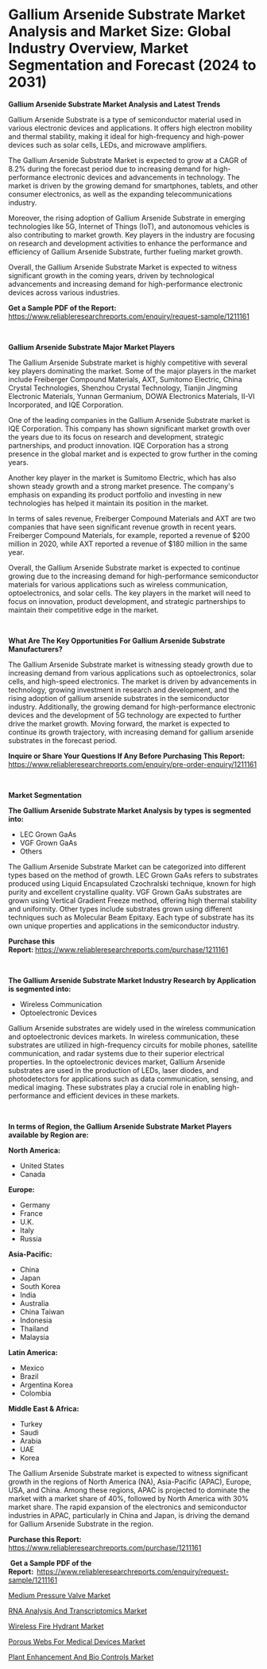 <p><h1>Gallium Arsenide Substrate Market Analysis and Market Size: Global Industry Overview, Market Segmentation and Forecast (2024 to 2031)</h1></p><p><strong>Gallium Arsenide Substrate Market Analysis and Latest Trends</strong></p>
<p><p>Gallium Arsenide Substrate is a type of semiconductor material used in various electronic devices and applications. It offers high electron mobility and thermal stability, making it ideal for high-frequency and high-power devices such as solar cells, LEDs, and microwave amplifiers.</p><p>The Gallium Arsenide Substrate Market is expected to grow at a CAGR of 8.2% during the forecast period due to increasing demand for high-performance electronic devices and advancements in technology. The market is driven by the growing demand for smartphones, tablets, and other consumer electronics, as well as the expanding telecommunications industry.</p><p>Moreover, the rising adoption of Gallium Arsenide Substrate in emerging technologies like 5G, Internet of Things (IoT), and autonomous vehicles is also contributing to market growth. Key players in the industry are focusing on research and development activities to enhance the performance and efficiency of Gallium Arsenide Substrate, further fueling market growth.</p><p>Overall, the Gallium Arsenide Substrate Market is expected to witness significant growth in the coming years, driven by technological advancements and increasing demand for high-performance electronic devices across various industries.</p></p>
<p><strong>Get a Sample PDF of the Report:&nbsp;</strong> <a href="https://www.reliableresearchreports.com/enquiry/request-sample/1211161">https://www.reliableresearchreports.com/enquiry/request-sample/1211161</a></p>
<p>&nbsp;</p>
<p><strong>Gallium Arsenide Substrate Major Market Players</strong></p>
<p><p>The Gallium Arsenide Substrate market is highly competitive with several key players dominating the market. Some of the major players in the market include Freiberger Compound Materials, AXT, Sumitomo Electric, China Crystal Technologies, Shenzhou Crystal Technology, Tianjin Jingming Electronic Materials, Yunnan Germanium, DOWA Electronics Materials, II-VI Incorporated, and IQE Corporation.</p><p>One of the leading companies in the Gallium Arsenide Substrate market is IQE Corporation. This company has shown significant market growth over the years due to its focus on research and development, strategic partnerships, and product innovation. IQE Corporation has a strong presence in the global market and is expected to grow further in the coming years.</p><p>Another key player in the market is Sumitomo Electric, which has also shown steady growth and a strong market presence. The company's emphasis on expanding its product portfolio and investing in new technologies has helped it maintain its position in the market.</p><p>In terms of sales revenue, Freiberger Compound Materials and AXT are two companies that have seen significant revenue growth in recent years. Freiberger Compound Materials, for example, reported a revenue of $200 million in 2020, while AXT reported a revenue of $180 million in the same year.</p><p>Overall, the Gallium Arsenide Substrate market is expected to continue growing due to the increasing demand for high-performance semiconductor materials for various applications such as wireless communication, optoelectronics, and solar cells. The key players in the market will need to focus on innovation, product development, and strategic partnerships to maintain their competitive edge in the market.</p></p>
<p>&nbsp;</p>
<p><strong>What Are The Key Opportunities For Gallium Arsenide Substrate Manufacturers?</strong></p>
<p><p>The Gallium Arsenide Substrate market is witnessing steady growth due to increasing demand from various applications such as optoelectronics, solar cells, and high-speed electronics. The market is driven by advancements in technology, growing investment in research and development, and the rising adoption of gallium arsenide substrates in the semiconductor industry. Additionally, the growing demand for high-performance electronic devices and the development of 5G technology are expected to further drive the market growth. Moving forward, the market is expected to continue its growth trajectory, with increasing demand for gallium arsenide substrates in the forecast period.</p></p>
<p><strong>Inquire or Share Your Questions If Any Before Purchasing This Report:</strong> <a href="https://www.reliableresearchreports.com/enquiry/pre-order-enquiry/1211161">https://www.reliableresearchreports.com/enquiry/pre-order-enquiry/1211161</a></p>
<p>&nbsp;</p>
<p><strong>Market Segmentation</strong></p>
<p><strong>The Gallium Arsenide Substrate Market Analysis by types is segmented into:</strong></p>
<p><ul><li>LEC Grown GaAs</li><li>VGF Grown GaAs</li><li>Others</li></ul></p>
<p><p>The Gallium Arsenide Substrate Market can be categorized into different types based on the method of growth. LEC Grown GaAs refers to substrates produced using Liquid Encapsulated Czochralski technique, known for high purity and excellent crystalline quality. VGF Grown GaAs substrates are grown using Vertical Gradient Freeze method, offering high thermal stability and uniformity. Other types include substrates grown using different techniques such as Molecular Beam Epitaxy. Each type of substrate has its own unique properties and applications in the semiconductor industry.</p></p>
<p><strong>Purchase this Report:&nbsp;</strong><a href="https://www.reliableresearchreports.com/purchase/1211161">https://www.reliableresearchreports.com/purchase/1211161</a></p>
<p>&nbsp;</p>
<p><strong>The Gallium Arsenide Substrate Market Industry Research by Application is segmented into:</strong></p>
<p><ul><li>Wireless Communication</li><li>Optoelectronic Devices</li></ul></p>
<p><p>Gallium Arsenide substrates are widely used in the wireless communication and optoelectronic devices markets. In wireless communication, these substrates are utilized in high-frequency circuits for mobile phones, satellite communication, and radar systems due to their superior electrical properties. In the optoelectronic devices market, Gallium Arsenide substrates are used in the production of LEDs, laser diodes, and photodetectors for applications such as data communication, sensing, and medical imaging. These substrates play a crucial role in enabling high-performance and efficient devices in these markets.</p></p>
<p>&nbsp;</p>
<p><strong>In terms of Region, the Gallium Arsenide Substrate Market Players available by Region are:</strong></p>
<p>
    <p> <strong> North America: </strong>
        <ul>
            <li>United States</li>
            <li>Canada</li>
        </ul>
        </p> 
    <p> <strong> Europe: </strong>
        <ul>
            <li>Germany</li>
            <li>France</li>
            <li>U.K.</li>
            <li>Italy</li>
            <li>Russia</li>
        </ul>
        </p> 
    <p> <strong> Asia-Pacific: </strong>
        <ul>
            <li>China</li>
            <li>Japan</li>
            <li>South Korea</li>
            <li>India</li>
            <li>Australia</li>
            <li>China Taiwan</li>
            <li>Indonesia</li>
            <li>Thailand</li>
            <li>Malaysia</li>
        </ul>
        </p> 
    <p> <strong> Latin America: </strong>
        <ul>
            <li>Mexico</li>
            <li>Brazil</li>
            <li>Argentina Korea</li>
            <li>Colombia</li>
        </ul>
        </p> 
    <p> <strong> Middle East & Africa: </strong>
        <ul>
            <li>Turkey</li>
            <li>Saudi</li>
            <li>Arabia</li>
            <li>UAE</li>
            <li>Korea</li>
        </ul>
    </p>
    </p>
<p><p>The Gallium Arsenide Substrate market is expected to witness significant growth in the regions of North America (NA), Asia-Pacific (APAC), Europe, USA, and China. Among these regions, APAC is projected to dominate the market with a market share of 40%, followed by North America with 30% market share. The rapid expansion of the electronics and semiconductor industries in APAC, particularly in China and Japan, is driving the demand for Gallium Arsenide Substrate in the region.</p></p>
<p><strong>Purchase this Report: </strong><a href="https://www.reliableresearchreports.com/purchase/1211161">https://www.reliableresearchreports.com/purchase/1211161</a></p>
<p>&nbsp;<strong>Get a Sample PDF of the Report:&nbsp;&nbsp;</strong><a href="https://www.reliableresearchreports.com/enquiry/request-sample/1211161">https://www.reliableresearchreports.com/enquiry/request-sample/1211161</a></p>
<p><strong></strong></p>
<p><p><a href="https://github.com/pizolina/Market-Research-Report-List-3/blob/main/medium-pressure-valve-market.md">Medium Pressure Valve Market</a></p><p><a href="https://medium.com/@larryhill766/rna-analysis-and-transcriptomics-market-size-and-market-trends-complete-industry-overview-2024-to-95e9c600e8c8">RNA Analysis And Transcriptomics Market</a></p><p><a href="https://github.com/tamvrosiya/Market-Research-Report-List-2/blob/main/wireless-fire-hydrant-market.md">Wireless Fire Hydrant Market</a></p><p><a href="https://medium.com/@larryhill766/porous-webs-for-medical-devices-nbsp-market-focuses-on-market-share-size-and-projected-forecast-fa4a1d67504a">Porous Webs For Medical Devices Market</a></p><p><a href="https://medium.com/@larryhill766/plant-enhancement-and-bio-controls-market-size-cagr-trends-2024-2030-0a75f850247a">Plant Enhancement And Bio Controls Market</a></p></p>